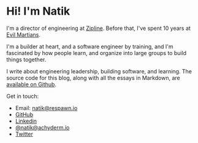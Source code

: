 # Hi! I'm Natik

I'm a director of engineering at [Zipline](https://getzipline.com). Before that,
I've spent 10 years at [Evil Martians](https://evl.ms).

I'm a builder at heart, and a software engineer by training, and I'm fascinated
by how people learn, and organize into large groups to build things together.

I write about engineering leadership, building software, and learning. The
source code for this blog, along with all the essays in Markdown, are
[available on Github](https://github.com/natikgadzhi/respawn-io).

Get in touch:
- Email: natik@respawn.io
- [GitHub](https://github.com/natikgadzhi)
- [Linkedin](https://linkedin.com/in/natikgadzhi)
- [@natik@achyderm.io](https://hachyderm.io/@natik)
- [Twitter](https://twitter.com/natikgadzhi)

